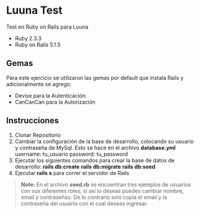 # Luuna Test

Test en Ruby on Rails para Luuna

* Ruby 2.3.3
* Ruby on Rails 5.1.5

## Gemas

Para este ejercicio se utilizaron las gemas por default que instala Rails y adicionalmente se agrego:
- Devise para la Autenticación.
- CanCanCan para la Autorización

## Instrucciones
 1. Clonar Repositorio
 2. Cambiar la configuración de la base de desarrollo, colocando su usuario y contraseña de MySql. Esto se hace en el archivo **database.yml**
		username: tu_usuario
		password: tu_password
 3. Ejecutar los siguientes comandos para crear la base de datos de desarrollo:
		**rails db:create**
		**rails db:migrate**
		**rails db:seed**
 4. Ejecutar **rails s** para correr el servidor de Rails
> **Note:** En el archivo **seed.rb** se encuentran tres ejemplos de usuarios con sus diferentes roles, si así lo deseas puedes cambiar nombre, email y contraseñas. De lo contrario solo copia el email y la contraseña del usuario con el cual deseas ingresar.
